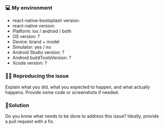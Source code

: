 <!--

👋 Hello!

⚠️ Please read the following carefully before opening a new issue.
Your issue may be closed if it doesn't provide the informations required.

-->

### 💻 My environment

- react-native-bootsplash version:
- react-native version:
- Platform: ios / android / both
- OS version: ?
- Device: brand + model
- Simulator: yes / no
- Android Studio version: ?
- Android buildToolsVersion: ?
- Xcode version: ?

### 🕵️‍♂️ Reproducing the issue

Explain what you did, what you expected to happen, and what actually happens.
Provide some code or screenshots if needed.

### 🤞Solution

Do you know what needs to be done to address this issue?
Ideally, provide a pull request with a fix.
